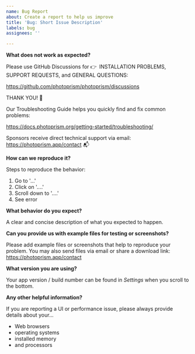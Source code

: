 ```yaml
---
name: Bug Report
about: Create a report to help us improve
title: 'Bug: Short Issue Description'
labels: bug
assignees: ''

---
```


**What does not work as expected?**

Please use GitHub Discussions for 👉 INSTALLATION PROBLEMS, SUPPORT REQUESTS, and GENERAL QUESTIONS:

  https://github.com/photoprism/photoprism/discussions

THANK YOU! 💐

Our Troubleshooting Guide helps you quickly find and fix common problems:

  https://docs.photoprism.org/getting-started/troubleshooting/

Sponsors receive direct technical support via email: https://photoprism.app/contact 📬

**How can we reproduce it?**

Steps to reproduce the behavior:

1. Go to '...'
2. Click on '....'
3. Scroll down to '....'
4. See error

**What behavior do you expect?**

A clear and concise description of what you expected to happen.

**Can you provide us with example files for testing or screenshots?**

Please add example files or screenshots that help to reproduce your problem.
You may also send files via email or share a download link:
https://photoprism.app/contact

**What version you are using?**

Your app version / build number can be found in *Settings* when you scroll to the bottom.

**Any other helpful information?**

If you are reporting a UI or performance issue, please always provide details about your...

- Web browsers
- operating systems
- installed memory
- and processors
